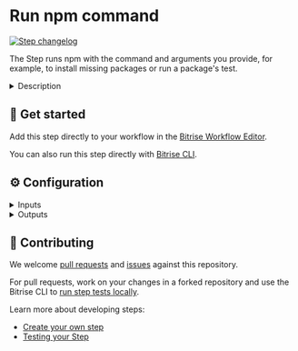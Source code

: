 # Run npm command

[![Step changelog](https://shields.io/github/v/release/bitrise-steplib/steps-npm?include_prereleases&label=changelog&color=blueviolet)](https://github.com/bitrise-steplib/steps-npm/releases)

The Step runs npm with the command and arguments you provide, for example, to install missing packages or run a package's test.

<details>
<summary>Description</summary>

You can install missing JS dependencies with this Step if you insert it before any build step and provide the `install` command. 
You can also test certain packages with the `test` command. 
You can do both in one Workflow, however, this requires one **Run npm command** Step for installation followed by another **Run npm command** Step for testing purposes.

### Configuring the Step
1. Add the **Run npm command** Step to your Workflow preceding any build Step.
2. Set the **Working directory**.
3. Set the command you want npm to execute, for example `install` to run `npm install` in the **The npm command with arguments to run** input.
4. If you're looking for a particular npm version, you can set it in the **Version of npm to use** input.
5. You can cache the content of the node modules directory if you select `true` in the drop-down. 
By default this input is set to false.

### Troubleshooting
Make sure you insert the Step before any build Step so that every dependency is downloaded a build Step starts running.

### Useful links
- [Getting started Ionic/Cordova apps](https://devcenter.bitrise.io/getting-started/getting-started-with-ionic-cordova-apps/)
- [About npm](https://www.npmjs.com/)
</details>

## 🧩 Get started

Add this step directly to your workflow in the [Bitrise Workflow Editor](https://devcenter.bitrise.io/steps-and-workflows/steps-and-workflows-index/).

You can also run this step directly with [Bitrise CLI](https://github.com/bitrise-io/bitrise).

## ⚙️ Configuration

<details>
<summary>Inputs</summary>

| Key | Description | Flags | Default |
| --- | --- | --- | --- |
| `workdir` | Working directory of the step. You can leave it empty to not change it.  |  | `$BITRISE_SOURCE_DIR` |
| `command` | Specify the command with arguments to run with `npm`.  This input value will be append to the end of the `npm` command call.  For example:  - `install` -> `npm install` - `install -g cordova` -> `npm install -g cordova` | required |  |
| `npm_version` | Set this value to the version of npm that is required to run the command. Must be a valid semver string. |  |  |
| `cache_local_deps` | Select if the contents of node_modules directory should be cached.  `true`: Mark local dependencies to be cached.  `false`: Do not use cache.  | required | `false` |
</details>

<details>
<summary>Outputs</summary>
There are no outputs defined in this step
</details>

## 🙋 Contributing

We welcome [pull requests](https://github.com/bitrise-steplib/steps-npm/pulls) and [issues](https://github.com/bitrise-steplib/steps-npm/issues) against this repository.

For pull requests, work on your changes in a forked repository and use the Bitrise CLI to [run step tests locally](https://devcenter.bitrise.io/bitrise-cli/run-your-first-build/).

Learn more about developing steps:

- [Create your own step](https://devcenter.bitrise.io/contributors/create-your-own-step/)
- [Testing your Step](https://devcenter.bitrise.io/contributors/testing-and-versioning-your-steps/)
